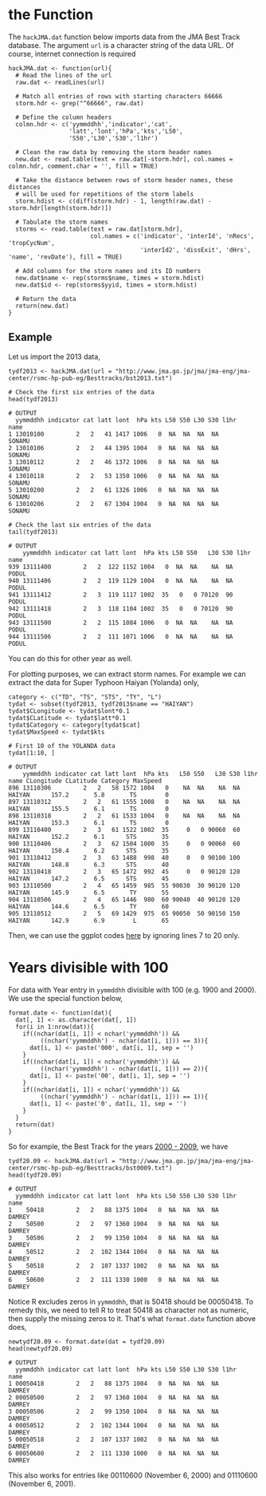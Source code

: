 the Function
====================
The `hackJMA.dat` function below imports data from the JMA Best Track database. The argument `url` is a character string of the data URL. Of course, internet connection is required
```{coffee}
hackJMA.dat <- function(url){
  # Read the lines of the url
  raw.dat <- readLines(url)
  
  # Match all entries of rows with starting characters 66666
  storm.hdr <- grep("^66666", raw.dat)
  
  # Define the column headers
  colmn.hdr <- c('yymmddhh','indicator','cat',
                 'latt','lont','hPa','kts','L50',
                 'S50','L30','S30','l1hr')
  
  # Clean the raw data by removing the storm header names
  new.dat <- read.table(text = raw.dat[-storm.hdr], col.names = colmn.hdr, comment.char = '', fill = TRUE)
  
  # Take the distance between rows of storm header names, these distances
  # will be used for repetitions of the storm labels
  storm.hdist <- c(diff(storm.hdr) - 1, length(raw.dat) - storm.hdr[length(storm.hdr)])
  
  # Tabulate the storm names
  storms <- read.table(text = raw.dat[storm.hdr], 
                       col.names = c('indicator', 'interId', 'nRecs', 'tropCycNum',
                                     'interId2', 'dissExit', 'dHrs', 'name', 'revDate'), fill = TRUE)
  
  # Add columns for the storm names and its ID numbers
  new.dat$name <- rep(storms$name, times = storm.hdist)
  new.dat$id <- rep(storms$yyid, times = storm.hdist)
  
  # Return the data
  return(new.dat)
}
```
## Example
Let us import the 2013 data,
```{coffee}
tydf2013 <- hackJMA.dat(url = "http://www.jma.go.jp/jma/jma-eng/jma-center/rsmc-hp-pub-eg/Besttracks/bst2013.txt")

# Check the first six entries of the data
head(tydf2013)

# OUTPUT
  yymmddhh indicator cat latt lont  hPa kts L50 S50 L30 S30 l1hr   name
1 13010100         2   2   41 1417 1006   0  NA  NA  NA  NA      SONAMU
2 13010106         2   2   44 1395 1004   0  NA  NA  NA  NA      SONAMU
3 13010112         2   2   46 1372 1006   0  NA  NA  NA  NA      SONAMU
4 13010118         2   2   53 1350 1006   0  NA  NA  NA  NA      SONAMU
5 13010200         2   2   61 1326 1006   0  NA  NA  NA  NA      SONAMU
6 13010206         2   2   67 1304 1004   0  NA  NA  NA  NA      SONAMU

# Check the last six entries of the data
tail(tydf2013)

# OUTPUT
    yymmddhh indicator cat latt lont  hPa kts L50 S50   L30 S30 l1hr  name
939 13111400         2   2  122 1152 1004   0  NA  NA    NA  NA      PODUL
940 13111406         2   2  119 1129 1004   0  NA  NA    NA  NA      PODUL
941 13111412         2   3  119 1117 1002  35   0   0 70120  90      PODUL
942 13111418         2   3  118 1104 1002  35   0   0 70120  90      PODUL
943 13111500         2   2  115 1084 1006   0  NA  NA    NA  NA      PODUL
944 13111506         2   2  111 1071 1006   0  NA  NA    NA  NA      PODUL
```
You can do this for other year as well. 

For plotting purposes, we can extract storm names. For example we can extract the data for Super Typhoon Haiyan (Yolanda) only,
```{coffee}
category <- c("TD", "TS", "STS", "TY", "L")
tydat <- subset(tydf2013, tydf2013$name == "HAIYAN")
tydat$CLongitude <- tydat$lont*0.1
tydat$CLatitude <- tydat$latt*0.1
tydat$Category <- category[tydat$cat]
tydat$MaxSpeed <- tydat$kts

# First 10 of the YOLANDA data
tydat[1:10, ]

# OUTPUT
    yymmddhh indicator cat latt lont  hPa kts   L50 S50   L30 S30 l1hr   name CLongitude CLatitude Category MaxSpeed
896 13110306         2   2   58 1572 1004   0    NA  NA    NA  NA      HAIYAN      157.2       5.8       TS        0
897 13110312         2   2   61 1555 1008   0    NA  NA    NA  NA      HAIYAN      155.5       6.1       TS        0
898 13110318         2   2   61 1533 1004   0    NA  NA    NA  NA      HAIYAN      153.3       6.1       TS        0
899 13110400         2   3   61 1522 1002  35     0   0 90060  60      HAIYAN      152.2       6.1      STS       35
900 13110406         2   3   62 1504 1000  35     0   0 90060  60      HAIYAN      150.4       6.2      STS       35
901 13110412         2   3   63 1488  998  40     0   0 90100 100      HAIYAN      148.8       6.3      STS       40
902 13110418         2   3   65 1472  992  45     0   0 90120 120      HAIYAN      147.2       6.5      STS       45
903 13110500         2   4   65 1459  985  55 90030  30 90120 120      HAIYAN      145.9       6.5       TY       55
904 13110506         2   4   65 1446  980  60 90040  40 90120 120      HAIYAN      144.6       6.5       TY       60
905 13110512         2   5   69 1429  975  65 90050  50 90150 150      HAIYAN      142.9       6.9        L       65
```
Then, we can use the ggplot codes [here](https://github.com/alstat/Analysis-with-Programming/blob/master/2013/R/R-Mapping-Super-Typhoon-Yolanda-Haiyan-Track/Yolanda.R) by ignoring lines 7 to 20 only.


Years divisible with 100
====================================
For data with Year entry in `yymmddhh` divisible with 100 (e.g. 1900 and 2000). We use the special function below,

```{coffee}
format.date <- function(dat){
  dat[, 1] <- as.character(dat[, 1])
  for(i in 1:nrow(dat)){
    if((nchar(dat[i, 1]) < nchar('yymmddhh')) &&
         ((nchar('yymmddhh') - nchar(dat[i, 1])) == 3)){
      dat[i, 1] <- paste('000', dat[i, 1], sep = '')
    }
    if((nchar(dat[i, 1]) < nchar('yymmddhh')) &&
         ((nchar('yymmddhh') - nchar(dat[i, 1])) == 2)){
      dat[i, 1] <- paste('00', dat[i, 1], sep = '')
    }
    if((nchar(dat[i, 1]) < nchar('yymmddhh')) &&
         ((nchar('yymmddhh') - nchar(dat[i, 1])) == 1)){
      dat[i, 1] <- paste('0', dat[i, 1], sep = '')
    }
  }
  return(dat)
}
```
So for example, the Best Track for the years [2000 - 2009](http://www.jma.go.jp/jma/jma-eng/jma-center/rsmc-hp-pub-eg/Besttracks/bst0009.txt), we have

```{coffee}
tydf20.09 <- hackJMA.dat(url = "http://www.jma.go.jp/jma/jma-eng/jma-center/rsmc-hp-pub-eg/Besttracks/bst0009.txt")
head(tydf20.09)

# OUTPUT
  yymmddhh indicator cat latt lont  hPa kts L50 S50 L30 S30 l1hr   name
1    50418         2   2   88 1375 1004   0  NA  NA  NA  NA      DAMREY
2    50500         2   2   97 1360 1004   0  NA  NA  NA  NA      DAMREY
3    50506         2   2   99 1350 1004   0  NA  NA  NA  NA      DAMREY
4    50512         2   2  102 1344 1004   0  NA  NA  NA  NA      DAMREY
5    50518         2   2  107 1337 1002   0  NA  NA  NA  NA      DAMREY
6    50600         2   2  111 1330 1000   0  NA  NA  NA  NA      DAMREY
```
Notice R excludes zeros in `yymmddhh`, that is 50418 should be 00050418. To remedy this, we need to tell R to treat 50418 as character not as numeric, then supply the missing zeros to it. That's what `format.date` function above does,
```{coffee}
newtydf20.09 <- format.date(dat = tydf20.09)
head(newtydf20.09)

# OUTPUT
  yymmddhh indicator cat latt lont  hPa kts L50 S50 L30 S30 l1hr   name
1 00050418         2   2   88 1375 1004   0  NA  NA  NA  NA      DAMREY
2 00050500         2   2   97 1360 1004   0  NA  NA  NA  NA      DAMREY
3 00050506         2   2   99 1350 1004   0  NA  NA  NA  NA      DAMREY
4 00050512         2   2  102 1344 1004   0  NA  NA  NA  NA      DAMREY
5 00050518         2   2  107 1337 1002   0  NA  NA  NA  NA      DAMREY
6 00050600         2   2  111 1330 1000   0  NA  NA  NA  NA      DAMREY
```
This also works for entries like 00110600 (November 6, 2000) and 01110600 (November 6, 2001).
